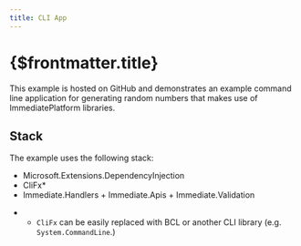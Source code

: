```yaml
---
title: CLI App
---
```


# {$frontmatter.title}

<script>
    import GitHubButton from '$lib/components/GitHubButton.svelte';
</script>

This example is hosted on GitHub and demonstrates an example command line application for generating random numbers that makes use of ImmediatePlatform libraries.

<GitHubButton link="https://github.com" text="View example on GitHub" />

## Stack

The example uses the following stack:

- Microsoft.Extensions.DependencyInjection
- CliFx*
- Immediate.Handlers + Immediate.Apis + Immediate.Validation

* - `CliFx` can be easily replaced with BCL or another CLI library (e.g. `System.CommandLine`.)